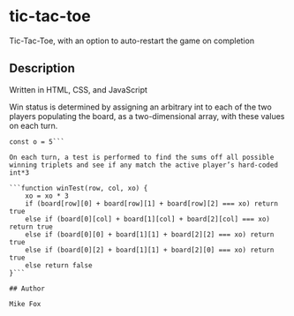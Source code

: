 # tic-tac-toe

Tic-Tac-Toe, with an option to auto-restart the game on completion

## Description

Written in HTML, CSS, and JavaScript 

Win status is determined by assigning an arbitrary int to each of the two players populating the board, as a two-dimensional array, with these values on each turn.

```const x = 1
const o = 5```

On each turn, a test is performed to find the sums off all possible winning triplets and see if any match the active player’s hard-coded int*3

```function winTest(row, col, xo) {
    xo = xo * 3
    if (board[row][0] + board[row][1] + board[row][2] === xo) return true
    else if (board[0][col] + board[1][col] + board[2][col] === xo) return true
    else if (board[0][0] + board[1][1] + board[2][2] === xo) return true
    else if (board[0][2] + board[1][1] + board[2][0] === xo) return true
    else return false
}```

## Author

Mike Fox